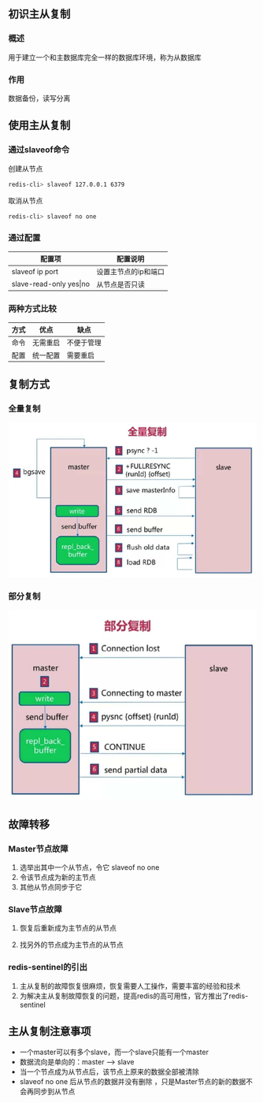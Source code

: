 ## 初识主从复制

### 概述

用于建立一个和主数据库完全一样的数据库环境，称为从数据库

### 作用

数据备份，读写分离



## 使用主从复制

### 通过slaveof命令

创建从节点

```bash
redis-cli> slaveof 127.0.0.1 6379
```

取消从节点

```bash
redis-cli> slaveof no one
```

### 通过配置

| 配置项                  | 配置说明             |
| ----------------------- | -------------------- |
| slaveof ip port         | 设置主节点的ip和端口 |
| slave-read-only yes\|no | 从节点是否只读       |

### 两种方式比较

| 方式 | 优点     | 缺点       |
| ---- | -------- | ---------- |
| 命令 | 无需重启 | 不便于管理 |
| 配置 | 统一配置 | 需要重启   |



## 复制方式

### 全量复制

![](./images/image-20210623085706481.png)

### 部分复制

![](./images/image-20210623085726018.png)

 

## 故障转移

### Master节点故障

1. 选举出其中一个从节点，令它 slaveof no one
2. 令该节点成为新的主节点
3. 其他从节点同步于它

### Slave节点故障

1. 恢复后重新成为主节点的从节点

2. 找另外的节点成为主节点的从节点

### redis-sentinel的引出

1. 主从复制的故障恢复很麻烦，恢复需要人工操作，需要丰富的经验和技术
2. 为解决主从复制故障恢复的问题，提高redis的高可用性，官方推出了redis-sentinel



## 主从复制注意事项

- 一个master可以有多个slave，而一个slave只能有一个master
- 数据流向是单向的：master --> slave
- 当一个节点成为从节点后，该节点上原来的数据全部被清除
- slaveof no one 后从节点的数据并没有删除 ，只是Master节点的新的数据不会再同步到从节点